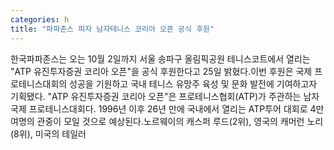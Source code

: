 ```yaml
---
categories: h
title: "파파존스 피자 남자테니스 코리아 오픈 공식 후원"
---
```

한국파파존스는 오는 10월 2일까지 서울 송파구 올림픽공원 테니스코트에서 열리는 "ATP 유진투자증권 코리아 오픈"을 공식 후원한다고 25일 밝혔다.이번 후원은 국제 프로테니스대회의 성공을 기원하고 국내 테니스 유망주 육성 및 문화 발전에 기여하고자 기획됐다. "ATP 유진투자증권 코리아 오픈"은 프로테니스협회(ATP)가 주관하는 남자 국제 프로테니스대회다. 1996년 이후 26년 만에 국내에서 열리는 ATP투어 대회로 4만여명의 관중이 모일 것으로 예상된다.노르웨이의 캐스퍼 루드(2위), 영국의 캐머런 노리(8위), 미국의 테일러